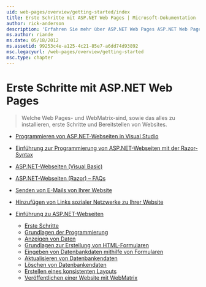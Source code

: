 ```yaml
---
uid: web-pages/overview/getting-started/index
title: Erste Schritte mit ASP.NET Web Pages | Microsoft-Dokumentation
author: rick-anderson
description: 'Erfahren Sie mehr über ASP.NET Web Pages ASP.NET Web Pages und die neue Razor-Syntax bieten eine schnelle, bedienungsfreundliche und einfache Möglichkeit zum Kombinieren von Servercode mit HTML-t...'
ms.author: riande
ms.date: 05/18/2012
ms.assetid: 99253c4e-a125-4c21-85e7-a6dd74d93892
msc.legacyurl: /web-pages/overview/getting-started
msc.type: chapter
---
```

<a name="getting-started-with-aspnet-web-pages"></a>Erste Schritte mit ASP.NET Web Pages
====================
> Welche Web Pages- und WebMatrix-sind, sowie das alles zu installieren, erste Schritte und Bereitstellen von Websites.


- [Programmieren von ASP.NET-Webseiten in Visual Studio](program-asp-net-web-pages-in-visual-studio.md)
- [Einführung zur Programmierung von ASP.NET-Webseiten mit der Razor-Syntax](introducing-razor-syntax-c.md)
- [ASP.NET-Webseiten (Visual Basic)](introducing-razor-syntax-vb.md)
- [ASP.NET-Webseiten (Razor) – FAQs](aspnet-web-pages-razor-faq.md)
- [Senden von E-Mails von Ihrer Website](11-adding-email-to-your-web-site.md)
- [Hinzufügen von Links sozialer Netzwerke zu Ihrer Website](13-adding-social-networking-to-your-web-site.md)
- [Einführung zu ASP.NET-Webseiten](introducing-aspnet-web-pages-2/index.md)

    - [Erste Schritte](introducing-aspnet-web-pages-2/getting-started.md)
    - [Grundlagen der Programmierung](introducing-aspnet-web-pages-2/intro-to-web-pages-programming.md)
    - [Anzeigen von Daten](introducing-aspnet-web-pages-2/displaying-data.md)
    - [Grundlagen zur Erstellung von HTML-Formularen](introducing-aspnet-web-pages-2/form-basics.md)
    - [Eingeben von Datenbankdaten mithilfe von Formularen](introducing-aspnet-web-pages-2/entering-data.md)
    - [Aktualisieren von Datenbankendaten](introducing-aspnet-web-pages-2/updating-data.md)
    - [Löschen von Datenbankendaten](introducing-aspnet-web-pages-2/deleting-data.md)
    - [Erstellen eines konsistenten Layouts](introducing-aspnet-web-pages-2/layouts.md)
    - [Veröffentlichen einer Website mit WebMatrix](introducing-aspnet-web-pages-2/publishing.md)
